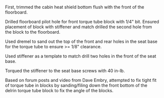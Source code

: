 First, trimmed the cabin heat shield bottom flush with the front of the floorboard.

Drilled floorboard pilot hole for front torque tube block with 1/4" bit. Ensured placement of block with stiffener and match drilled the second hole from the block to the floorboard.

Used dremel to sand out the top of the front and rear holes in the seat base for the torque tube to ensure >= 1/8" clearance.

Used stiffener as a template to match drill two holes in the front of the seat base.

Torqued the stiffener to the seat base screws with 40 in-lb.

Based on forum posts and video from Dave Embry, attempted to fix tight fit of torque tube in blocks by sanding/filing down the front bottom of the delrin torque tube block to fix the angle of the blocks.
